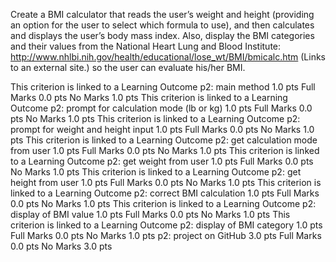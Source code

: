 
Create a BMI calculator that reads the user’s weight and height (providing an option for the user to select which formula to use), and then calculates and displays the user’s body mass index. Also, display the BMI categories and their values from the National Heart Lung and Blood Institute: http://www.nhlbi.nih.gov/health/educational/lose_wt/BMI/bmicalc.htm (Links to an external site.) so the user can evaluate his/her BMI.

This criterion is linked to a Learning Outcome p2: main method
1.0 pts
Full Marks
0.0 pts
No Marks
1.0 pts
This criterion is linked to a Learning Outcome p2: prompt for calculation mode (lb or kg)
1.0 pts
Full Marks
0.0 pts
No Marks
1.0 pts
This criterion is linked to a Learning Outcome p2: prompt for weight and height input
1.0 pts
Full Marks
0.0 pts
No Marks
1.0 pts
This criterion is linked to a Learning Outcome p2: get calculation mode from user
1.0 pts
Full Marks
0.0 pts
No Marks
1.0 pts
This criterion is linked to a Learning Outcome p2: get weight from user
1.0 pts
Full Marks
0.0 pts
No Marks
1.0 pts
This criterion is linked to a Learning Outcome p2: get height from user
1.0 pts
Full Marks
0.0 pts
No Marks
1.0 pts
This criterion is linked to a Learning Outcome p2: correct BMI calculation
1.0 pts
Full Marks
0.0 pts
No Marks
1.0 pts
This criterion is linked to a Learning Outcome p2: display of BMI value
1.0 pts
Full Marks
0.0 pts
No Marks
1.0 pts
This criterion is linked to a Learning Outcome p2: display of BMI category
1.0 pts
Full Marks
0.0 pts
No Marks
1.0 pts
p2: project on GitHub
3.0 pts
Full Marks
0.0 pts
No Marks
3.0 pts
